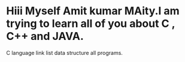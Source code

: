# Hiii Myself Amit kumar MAity.I am trying to learn all of you about C , C++ and JAVA.
C language link list data structure all programs.
